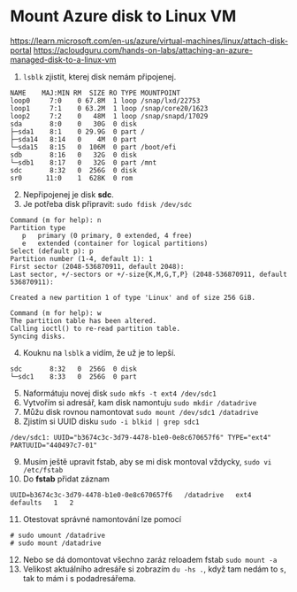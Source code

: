 # Mount Azure disk to Linux VM
https://learn.microsoft.com/en-us/azure/virtual-machines/linux/attach-disk-portal
https://acloudguru.com/hands-on-labs/attaching-an-azure-managed-disk-to-a-linux-vm

1. `lsblk` zjistit, kterej disk nemám připojenej.
```
NAME    MAJ:MIN RM  SIZE RO TYPE MOUNTPOINT
loop0     7:0    0 67.8M  1 loop /snap/lxd/22753
loop1     7:1    0 63.2M  1 loop /snap/core20/1623
loop2     7:2    0   48M  1 loop /snap/snapd/17029
sda       8:0    0   30G  0 disk
├─sda1    8:1    0 29.9G  0 part /
├─sda14   8:14   0    4M  0 part
└─sda15   8:15   0  106M  0 part /boot/efi
sdb       8:16   0   32G  0 disk
└─sdb1    8:17   0   32G  0 part /mnt
sdc       8:32   0  256G  0 disk
sr0      11:0    1  628K  0 rom
```
2. Nepřipojenej je disk **sdc**.
3. Je potřeba disk připravit: `sudo fdisk /dev/sdc`
```
Command (m for help): n
Partition type
   p   primary (0 primary, 0 extended, 4 free)
   e   extended (container for logical partitions)
Select (default p): p
Partition number (1-4, default 1): 1
First sector (2048-536870911, default 2048):
Last sector, +/-sectors or +/-size{K,M,G,T,P} (2048-536870911, default 536870911):

Created a new partition 1 of type 'Linux' and of size 256 GiB.

Command (m for help): w
The partition table has been altered.
Calling ioctl() to re-read partition table.
Syncing disks.
```
4. Kouknu na `lsblk` a vidím, že už je to lepší.
```
sdc       8:32   0  256G  0 disk
└─sdc1    8:33   0  256G  0 part
```
5. Naformátuju novej disk `sudo mkfs -t ext4 /dev/sdc1`
6. Vytvořím si adresář, kam disk namontuju `sudo mkdir /datadrive`
7. Můžu disk rovnou namontovat `sudo mount /dev/sdc1 /datadrive`
8. Zjistím si UUID disku `sudo -i blkid | grep sdc1`
```
/dev/sdc1: UUID="b3674c3c-3d79-4478-b1e0-0e8c670657f6" TYPE="ext4" PARTUUID="440497c7-01"
```
9. Musím ještě upravit fstab, aby se mi disk montoval vždycky, `sudo vi /etc/fstab`
10. Do **fstab** přidat záznam
```
UUID=b3674c3c-3d79-4478-b1e0-0e8c670657f6   /datadrive   ext4   defaults   1   2
```
11. Otestovat správné namontování lze pomocí
```
# sudo umount /datadrive
# sudo mount /datadrive
```
12. Nebo se dá domontovat všechno zaráz reloadem fstab `sudo mount -a`
13. Velikost aktuálního adresáře si zobrazím `du -hs .`, když tam nedám to `s`, tak to mám i s podadresářema.